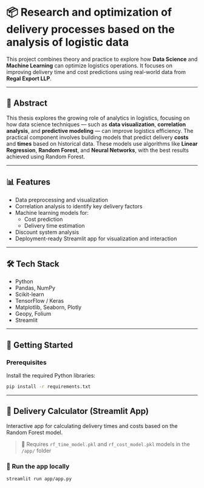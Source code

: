 # 📦 Research and optimization of delivery processes based on the analysis of logistic data

This project combines theory and practice to explore how **Data Science** and **Machine Learning** can optimize logistics operations. It focuses on improving delivery time and cost predictions using real-world data from **Regal Export LLP**.

---

## 🧠 Abstract

This thesis explores the growing role of analytics in logistics, focusing on how data science techniques — such as **data visualization**, **correlation analysis**, and **predictive modeling** — can improve logistics efficiency. The practical component involves building models that predict delivery **costs** and **times** based on historical data. These models use algorithms like **Linear Regression**, **Random Forest**, and **Neural Networks**, with the best results achieved using Random Forest.

---

## 📊 Features

- Data preprocessing and visualization
- Correlation analysis to identify key delivery factors
- Machine learning models for:
  - Cost prediction
  - Delivery time estimation
- Discount system analysis
- Deployment-ready Streamlit app for visualization and interaction

---

## 🛠 Tech Stack

- Python
- Pandas, NumPy
- Scikit-learn
- TensorFlow / Keras
- Matplotlib, Seaborn, Plotly
- Geopy, Folium
- Streamlit

---

## 🚀 Getting Started

### Prerequisites

Install the required Python libraries:

```bash
pip install -r requirements.txt
```

---

## 🚛 Delivery Calculator (Streamlit App)

Interactive app for calculating delivery times and costs based on the Random Forest model.

> 📌 Requires `rf_time_model.pkl` and `rf_cost_model.pkl` models in the `/app/` folder

### 🔧 Run the app locally

```bash
streamlit run app/app.py
```
